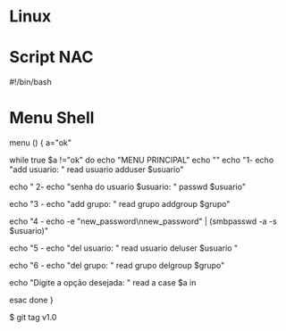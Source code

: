 # Linux
# Script NAC 

#!/bin/bash

# Menu Shell

menu ()
{
a="ok"

while true $a !="ok"
do
   echo "MENU PRINCIPAL"
   echo ""
   echo "1- echo "add usuario: "
	read usuario
	adduser $usuario"

   echo " 2- echo "senha do usuario $usuario: "
	passwd $usuario"

   echo "3 - echo "add grupo: "
	read grupo
	addgroup $grupo"

   echo "4 - echo -e "new_password\nnew_password" | (smbpasswd -a -s $usuario)"

   echo "5 - echo "del usuario: "
	read usuario
	deluser $usuario "

   echo "6 - echo "del grupo: "
	read grupo
	delgroup $grupo"

   echo "Digite a opção desejada: "
   read a
   case $a in

	

   esac
done
}

$ git tag
v1.0
